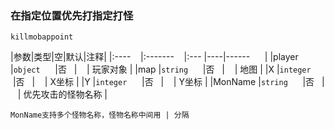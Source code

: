 ### 在指定位置优先打指定打怪
`killmobappoint`

|参数|类型|空|默认|注释|
|:----    |:-------    |:--- |----|------      |
|player |`object`      |否   |    | 玩家对象 |
|map |`string`      |否   |    | 地图 |
|X |`integer`      |否   |    | X坐标 |
|Y |`integer`      |否   |    | Y坐标 |
|MonName |`string`      |否   |    | 优先攻击的怪物名称 |
```
MonName支持多个怪物名称，怪物名称中间用 | 分隔
```

